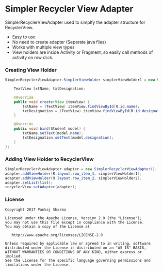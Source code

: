 # Simpler Recycler View Adapter

SimplerRecyclerViewAdapter used to simplfy the adapter structure for RecyclerView.
  - Easy to use
  - No need to create adapter (Seperate java files)
  - Works with multiple view types
  - View holders are inside Activity or Fragment, so easily call methods of activity on row click.

### Creating View Holder
```java
SimplerRecyclerViewAdapter.SimplerViewHolder simplerViewHolder1 = new SimplerRecyclerViewAdapter.SimplerViewHolder<Student>() {

    TextView txtName, txtDesignation;

    @Override
    public void create(View itemView) {
        txtName = (TextView) itemView.findViewById(R.id.name);
        txtDesignation = (TextView) itemView.findViewById(R.id.designation);
    }

    @Override
    public void bind(Student model) {
        txtName.setText(model.name);
        txtDesignation.setText(model.designation);
    }
};
```

### Adding View Holder to RecyclerView
```java
SimplerRecyclerViewAdapter adapter = new SimplerRecyclerViewAdapter();
adapter.addViewHolder(R.layout.row_item_1, simplerViewHolder1);
adapter.addViewHolder(R.layout.row_item_2, simplerViewHolder2);
adapter.setList(list);
recyclerView.setAdapter(adapter);
```
### License
```
Copyright 2017 Pankaj Sharma

Licensed under the Apache License, Version 2.0 (the "License");
you may not use this file except in compliance with the License.
You may obtain a copy of the License at

   http://www.apache.org/licenses/LICENSE-2.0

Unless required by applicable law or agreed to in writing, software
distributed under the License is distributed on an "AS IS" BASIS,
WITHOUT WARRANTIES OR CONDITIONS OF ANY KIND, either express or implied.
See the License for the specific language governing permissions and
limitations under the License.
```
